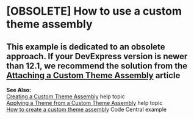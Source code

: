 # [OBSOLETE] How to use a custom theme assembly

## This example is dedicated to an obsolete approach. If your DevExpress version is newer than 12.1, we recommend the solution from the [Attaching a Custom Theme Assembly](https://docs.devexpress.com/AspNet/16728/common-concepts/appearance-customization-theming/attaching-a-custom-theme-assembly) article
<strong>See Also:</strong><br />
<a href="http://documentation.devexpress.com/#AspNet/CustomDocument7044">Creating a Custom Theme Assembly</a> help topic<br />
<a href="http://documentation.devexpress.com/#AspNet/CustomDocument7068">Applying a Theme from a Custom Theme Assembly</a> help topic<br />
<a href="https://www.devexpress.com/Support/Center/p/E1742">How to create a custom theme assembly</a> Code Central example</p>


